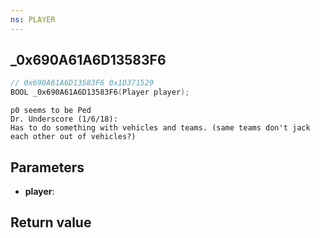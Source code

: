 ```yaml
---
ns: PLAYER
---
```

## _0x690A61A6D13583F6

```c
// 0x690A61A6D13583F6 0x1D371529
BOOL _0x690A61A6D13583F6(Player player);
```

```
p0 seems to be Ped  
Dr. Underscore (1/6/18):  
Has to do something with vehicles and teams. (same teams don't jack each other out of vehicles?)  
```

## Parameters
* **player**:

## Return value
